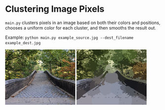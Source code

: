 # Clustering Image Pixels

`main.py` clusters pixels in an image based on both their colors and positions,
chooses a uniform color for each cluster, and then smooths the result out.

Example:
`python main.py example_source.jpg --dest_filename example_dest.jpg`

<img src="./example_source.jpg" width="45%" alt="source image">
<img src="./example_dest.jpg" width="45%" alt="dest image">
